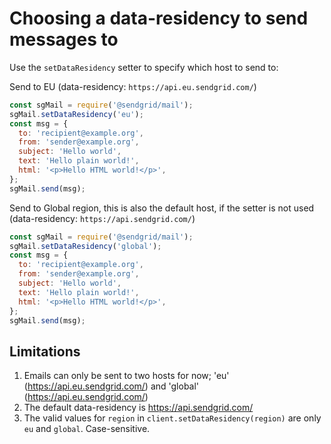 # Choosing a data-residency to send messages to

Use the `setDataResidency` setter to specify which host to send to:

Send to EU (data-residency: `https://api.eu.sendgrid.com/`)
```js
const sgMail = require('@sendgrid/mail');
sgMail.setDataResidency('eu');
const msg = {
  to: 'recipient@example.org',
  from: 'sender@example.org',
  subject: 'Hello world',
  text: 'Hello plain world!',
  html: '<p>Hello HTML world!</p>',
};
sgMail.send(msg);
```
Send to Global region, this is also the default host, if the setter is not used
(data-residency: `https://api.sendgrid.com/`)
```js
const sgMail = require('@sendgrid/mail');
sgMail.setDataResidency('global');
const msg = {
  to: 'recipient@example.org',
  from: 'sender@example.org',
  subject: 'Hello world',
  text: 'Hello plain world!',
  html: '<p>Hello HTML world!</p>',
};
sgMail.send(msg);
```

## Limitations

1. Emails can only be sent to two hosts for now; 'eu' (https://api.eu.sendgrid.com/) and 'global' (https://api.eu.sendgrid.com/)
2. The default data-residency is https://api.sendgrid.com/
3. The valid values for `region` in `client.setDataResidency(region)` are only `eu` and `global`. Case-sensitive.
